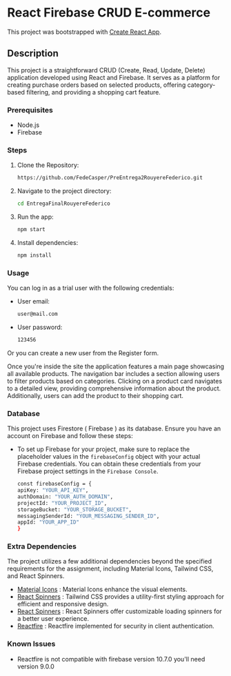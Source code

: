 # React Firebase CRUD E-commerce

This project was bootstrapped with [Create React App](https://github.com/facebook/create-react-app).

## Description

This project is a straightforward CRUD (Create, Read, Update, Delete) application developed using React and Firebase. It serves as a platform for creating purchase orders based on selected products, offering category-based filtering, and providing a shopping cart feature.

### Prerequisites

- Node.js 
- Firebase

### Steps

1. Clone the Repository:
   ```bash
   https://github.com/FedeCasper/PreEntrega2RouyereFederico.git
2. Navigate to the project directory: 
   ```bash
   cd EntregaFinalRouyereFederico
3. Run the app: 
   ```bash
   npm start
4. Install dependencies: 
   ```bash
   npm install

### Usage

You can log in as a trial user with the following credentials:
- User email:
   ```bash
   user@mail.com
- User password:
   ```bash
   123456
Or you can create a new user from the Register form.

Once you're inside the site the application features a main page showcasing all available products. The navigation bar includes a section allowing users to filter products based on categories. Clicking on a product card navigates to a detailed view, providing comprehensive information about the product. Additionally, users can add the product to their shopping cart.

### Database

This project uses Firestore ( Firebase ) as its database. Ensure you have an account on Firebase and follow these steps:

- To set up Firebase for your project, make sure to replace the placeholder values in the `firebaseConfig` object with your actual Firebase credentials. You can obtain these credentials from your Firebase project settings in the `Firebase Console`.  
   ```bash
   const firebaseConfig = {
   apiKey: "YOUR_API_KEY",
   authDomain: "YOUR_AUTH_DOMAIN",
   projectId: "YOUR_PROJECT_ID",
   storageBucket: "YOUR_STORAGE_BUCKET",
   messagingSenderId: "YOUR_MESSAGING_SENDER_ID",
   appId: "YOUR_APP_ID"
   }

### Extra Dependencies

The project utilizes a few additional dependencies beyond the specified requirements for the assignment, including Material Icons, Tailwind CSS, and React Spinners. 

- [Material Icons](https://mui.com/) : Material Icons enhance the visual elements. 
- [React Spinners](https://tailwindcss.com/) : Tailwind CSS provides a utility-first styling approach for efficient and responsive design. 
- [React Spinners](https://www.npmjs.com/package/react-spinners) : React Spinners offer customizable loading spinners for a better user experience. 
- [Reactfire](https://www.npmjs.com/package/reactfire) : Reactfire implemented for security in client authentication.

### Known Issues

- Reactfire is not compatible with firebase version 10.7.0 you'll need version 9.0.0